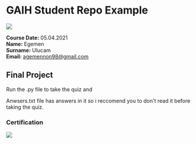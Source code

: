 # GAIH Student Repo Example
![](img/newlogo.png)

**Course Date:** 05.04.2021  
**Name:** Egemen  
**Surname:** Ulucam  
**Email:** agemennon98@gmail.com  
 
## Final Project

Run the .py file to take the quiz and

Anwsers.txt file has answers in it so i reccomend you to don't read it before taking the quiz.

### Certification
![](img/TopLearnerCertificate.png)

